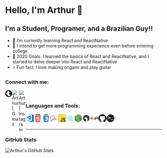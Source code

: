 # Hello, I'm Arthur 👋
## I'm a Student, Programer, and a Brazilian Guy!!

- 🌱 I’m currently learning React and ReactNative
- 👾 I intend to get more programming experience even before entering college
- 🥅 2020 Goals: I learned the basics of React and ReactNative, and I started to delve deeper into React and ReactNative
- ⚡ Fun fact: I love making origami and play guitar

### Connect with me:

[<img align="left" alt="arthur-palhano.com" width="22px" src="https://raw.githubusercontent.com/iconic/open-iconic/master/svg/globe.svg" />][website]
[<img align="left" alt="Arthur | Gmail" width="22px" src="https://cdn.jsdelivr.net/npm/simple-icons@v3/icons/gmail.svg" />][gmail]
[<img align="left" alt="Arthur | Instagram" width="22px" src="https://cdn.jsdelivr.net/npm/simple-icons@v3/icons/instagram.svg" />][instagram]

<br />

### Languages and Tools:

<img align="left" alt="Visual Studio Code" width="26px" src="https://raw.githubusercontent.com/github/explore/80688e429a7d4ef2fca1e82350fe8e3517d3494d/topics/visual-studio-code/visual-studio-code.png" />

<img align="left" alt="HTML5" width="26px" src="https://raw.githubusercontent.com/github/explore/80688e429a7d4ef2fca1e82350fe8e3517d3494d/topics/html/html.png" />

<img align="left" alt="CSS3" width="26px" src="https://raw.githubusercontent.com/github/explore/80688e429a7d4ef2fca1e82350fe8e3517d3494d/topics/css/css.png" />

<img align="left" alt="Sass" width="26px" src="https://raw.githubusercontent.com/github/explore/80688e429a7d4ef2fca1e82350fe8e3517d3494d/topics/sass/sass.png" />

<img align="left" alt="JavaScript" width="26px" src="https://raw.githubusercontent.com/github/explore/80688e429a7d4ef2fca1e82350fe8e3517d3494d/topics/javascript/javascript.png" />

<img align="left" alt="React" width="26px" src="https://raw.githubusercontent.com/github/explore/80688e429a7d4ef2fca1e82350fe8e3517d3494d/topics/react/react.png" />

<img align="left" alt="Node.js" width="26px" src="https://raw.githubusercontent.com/github/explore/80688e429a7d4ef2fca1e82350fe8e3517d3494d/topics/nodejs/nodejs.png" />

<img align="left" alt="Deno" width="26px" src="https://raw.githubusercontent.com/github/explore/361e2821e2dea67711cde99c9c40ed357061cf27/topics/deno/deno.png" />

<img align="left" alt="Git" width="26px" src="https://raw.githubusercontent.com/github/explore/80688e429a7d4ef2fca1e82350fe8e3517d3494d/topics/git/git.png" />

<img align="left" alt="GitHub" width="26px" src="https://raw.githubusercontent.com/github/explore/78df643247d429f6cc873026c0622819ad797942/topics/github/github.png" />

<img align="left" alt="Terminal" width="26px" src="https://raw.githubusercontent.com/github/explore/80688e429a7d4ef2fca1e82350fe8e3517d3494d/topics/terminal/terminal.png" />

<br />
<br />

---


### GitHub Stats

<img align="left" alt="Arthur's GitHub Stats" src="https://github-readme-stats.codestackr.vercel.app/api?username=arthur-palhano&show_icons=true&hide_border=true&theme=dark" />

[website]: https://arthur-palhano.github.io/
[gmail]: mailto:pauloart.hur670@gmail.com
[instagram]: https://instagram.com/pauloarthr

